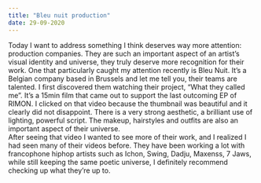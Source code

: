 ```yaml
---
title: "Bleu nuit production"
date: 29-09-2020
---
```

Today I want to address something I think deserves way more attention: production companies. They are such an important aspect of an artist’s visual identity and universe, they truly deserve more recognition for their work. One that particularly caught my attention recently is Bleu Nuit. It’s a Belgian company based in Brussels and let me tell you, their teams are talented. 
I first discovered them watching their project, “What they called me”. It’s a 15min film that came out to support the last outcoming EP of RIMON. I clicked on that video because the thumbnail was beautiful and it clearly did not disappoint. There is a very strong aesthetic, a brilliant use of lighting, powerful script. The makeup, hairstyles and outfits are also an important aspect of their universe.  
After seeing that video I wanted to see more of their work, and I realized I had seen many of their videos before. They have been working a lot with francophone hiphop artists such as Ichon, Swing, Dadju, Maxenss, 7 Jaws, while still keeping the same poetic universe, I definitely recommend checking up what they’re up to.    
